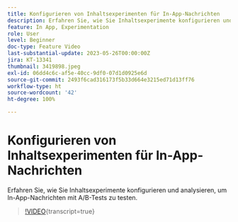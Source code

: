 ```yaml
---
title: Konfigurieren von Inhaltsexperimenten für In-App-Nachrichten
description: Erfahren Sie, wie Sie Inhaltsexperimente konfigurieren und analysieren, um In-App-Nachrichten mit A/B-Tests zu testen.
feature: In App, Experimentation
role: User
level: Beginner
doc-type: Feature Video
last-substantial-update: 2023-05-26T00:00:00Z
jira: KT-13341
thumbnail: 3419898.jpeg
exl-id: 06dd4c6c-af5e-40cc-9df0-07d1d0925e6d
source-git-commit: 2493f6cad316173f5b33d664e3215ed71d13ff76
workflow-type: ht
source-wordcount: '42'
ht-degree: 100%

---
```


# Konfigurieren von Inhaltsexperimenten für In-App-Nachrichten

Erfahren Sie, wie Sie Inhaltsexperimente konfigurieren und analysieren, um In-App-Nachrichten mit A/B-Tests zu testen.

>[!VIDEO](https://video.tv.adobe.com/v/3419898/?learn=on){transcript=true}

